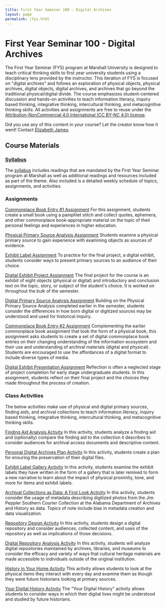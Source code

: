 ```yaml
---
title: First Year Seminar 100 - Digital Archives
layout: page
permalink: /fys.html
---
```


# First Year Seminar 100 - Digital Archives

The First Year Seminar (FYS) program at Marshall University is designed to teach critical thinking skills to first year university students using a disciplinary lens provided by the instructor. This iteration of FYS is focused on "digital archives" and follows an exploration of physical objects, physical archives, digital objects, digital archives, and archives that go beyond the traditional physical/digital divide. The course emphasizes student-centered discussion and hands-on activities to teach information literacy, inquiry based thinking, integrative thinking, intercultural thinking, and metacognitive thinking skills.  All activities and assignments are free to reuse under the [Attribution-NonCommercial 4.0 International (CC BY-NC 4.0) license](https://creativecommons.org/licenses/by-nc/4.0/).

Did you use any of this content in your course? Let the creator know how it went! Contact [Elizabeth James](mailto:elizabeth.danyel.james@gmail.com).

## Course Materials 

### [Syllabus](https://elizajames.github.io/item.html?id=FYS100Syllabus)

The [syllabus](https://elizajames.github.io/item.html?id=FYS100Syllabus)  includes readings that are mandated by the First Year Seminar program at Marshall as well as additional readings and resources included as part of the theme. Also included is a detailed weekly schedule of topics, assignments, and activities. 

### Assignments

[Commonplace Book Entry #1 Assignment](https://elizajames.github.io/item.html?id=CommonplaceBookEntry1)
For this assignment, students create a small book using a pamphlet stitch and collect quotes, ephemera, and other commonplace book-appropriate material on the topic of their personal feelings and experiences in higher education.

[Physical Primary Source Analysis Assignment](https://elizajames.github.io/item.html?id=PhysicalPrimarySourceAnalysis)
Students examine a physical primary source to gain experience with examining objects as sources of evidence.

[Exhibit Label Assignment](https://elizajames.github.io/item.html?id=ExhibitLabelAssignment)
To practice for the final project, a digital exhibit, students consider ways to present primary sources to an audience of their choice.

[Digital Exhibit Project Assignment](https://elizajames.github.io/item.html?id=DigitalExhibitProject)
The final project for the course is an exhibit of eight objects (physical or digital) and introductory and conclusion text on the topic, story, or subject of the student's choice. It is worked on throughout the bulk of the semester.

[Digital Primary Source Analysis Assignment](https://elizajames.github.io/item.html?id=DigitalPrimarySourceAnalysis)
Building on the Physical Primary Source Analysis completed earlier in the semester, students consider the differences in how born digital or digitized sources may be understood and used for historical inquiry. 

[Commonplace Book Entry #2 Assignment](https://elizajames.github.io/item.html?id=CommonplaceBookEntry2)
Complementing the earlier commonplace book assignment that took the form of a physical book, this assignment asks students to create a set of digital commonplace book entries on their changing understanding of the information ecosystem and their use and understanding of archival materials (digital and physical) . Students are encouraged to use the affordances of a digital format to include diverse types of media.

[Digital Exhibit Presentation Assignment](https://elizajames.github.io/item.html?id=FinalProjectPresentation)
Reflection is often a neglected stage of project completion for early stage undergraduate students. In this assignment, students reflect on their final project and the choices they made throughout the process of creation.

### Class Activities

The below activities make use of physical and digital primary sources, finding aids, and archival collections to teach information literacy, inquiry based thinking, integrative thinking, intercultural thinking, and metacognitive thinking skills.

[Finding Aid Analysis Activity](https://elizajames.github.io/item.html?id=FindingAidAnalysis)
In this activity, students analyze a finding aid and (optionally) compare the finding aid to the collection it describes to consider audiences for archival access documents and descriptive content.

[Personal Digital Archives Plan Activity](https://elizajames.github.io/item.html?id=PersonalDigitalArchivesPlan)
In this activity, students create a plan for ensuring the preservation of their digital files.

[Exhibit Label Gallery Activity](https://elizajames.github.io/item.html?id=ExhibitLabelGalleryActivity)
In this activity, students examine the exhibit labels they have written in the form of a gallery that is later remixed to form a new narrative to learn about the impact of physical proximity, tone, and more for items and exhibit labels.

[Archival Collections as Data: A First Look Activity](https://elizajames.github.io/item.html?id=CollectionsAsDataFirstLook)
In this activity, students consider the usage of metadata describing digitized photos from the Jim Peppler Southern Courier Collection at the Alabama Department of Archives and History as data. Topics of note include bias in metadata creation and data visualization.

[Repository Design Activity](https://elizajames.github.io/item.html?id=RrepositoryDesignActivity)
In this activity, students design a digital repository and consider audiences, collected content, and uses of the repository as well as implications of those decisions.

[Digital Repository Analysis Activity](https://elizajames.github.io/item.html?id=DigitalRepositoryAnalysis)
In this activity, students will analyze digital repositories maintained by archives, libraries, and museums to consider the efficacy and variety of ways that cultural heritage materials are made accessible to individuals outside of the original institution.

[History in Your Home Activity](https://elizajames.github.io/item.html?id=YourPhysicalPockets)
This activity allows students to look at the physical items they interact with every day and examine them as though they were future historians looking at primary sources.

[Your Digital History Activity](https://elizajames.github.io/item.html?id=YourDigitalHistory)
The "Your Digital History" activity allows students to consider ways in which their digital lives might be understood and studied by future historians.